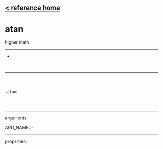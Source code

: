 [< reference home](index.html)
---

# atan


higher math

---

-
<br>


---


```



[atan]


            
```

---
arguments:

ARG_NAME: -<br>

---
properties:


